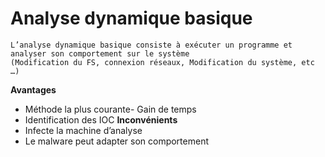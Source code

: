 # Analyse dynamique basique
```
L’analyse dynamique basique consiste à exécuter un programme et analyser son comportement sur le système
(Modification du FS, connexion réseaux, Modification du système, etc …)
```

**Avantages**
- Méthode la plus courante- Gain de temps
- Identification des IOC
**Inconvénients**
- Infecte la machine d’analyse
- Le malware peut adapter son comportement
